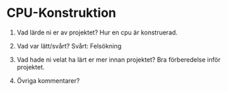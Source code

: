 # CPU-Konstruktion

1. Vad lärde ni er av projektet?
Hur en cpu är konstruerad.

3. Vad var lätt/svårt?
Svårt: Felsökning

4. Vad hade ni velat ha lärt er mer innan projektet?
Bra förberedelse inför projektet. 


5. Övriga kommentarer?
